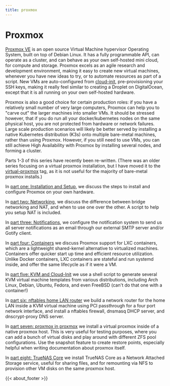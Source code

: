 ```yaml
---
title: proxmox
---
```


# Proxmox

[Proxmox VE](https://www.proxmox.com/en/proxmox-ve) is an open source
Virtual Machine hypervisor Operating System, built on top of Debian
Linux. It has a fully programmable API, can operate as a cluster, and
can behave as your own self-hosted mini cloud, for compute and
storage. Proxmox excels as an agile research and development
environment, making it easy to create new virtual machines, whenever
you have new ideas to try, or to automate resources as part of a
script. New VMs are auto-configured from
[cloud-init](https://cloudinit.readthedocs.io/en/latest/),
pre-provisioning your SSH keys, making it really feel similar to
creating a Droplet on DigitalOcean, except that it is all running on
your own self-hosted hardware.

Proxmox is also a good choice for certain production roles: if you
have a relatively small number of very large computers, Proxmox can
help you to "carve out" the larger machines into smaller VMs. It
should be stressed however, that if you do run all your
docker/kubernetes nodes on the same physical host, you are not
protected from hardware or network failures. Large scale production
scenarios will likely be better served by installing a native
Kubernetes distribution (K3s) onto multiple bare-metal machines,
rather than using Proxmox. However, if you still need to use VMs, you
can still achieve High Availability with Proxmox by installing several
nodes, and forming a cluster.

Parts 1-3 of this series have recently been re-written. (There was an
older series focusing on a virtual proxmox installation, but I have
moved it to the [virtual-proxmox](/tags/virtual-proxmox/) tag, as it
is not useful for the majority of bare-metal proxmox installs.)

In [part one: Installation and Setup](/blog/proxmox/01-install/), we
discuss the steps to install and configure Proxmox on your own
hardware.

In [part two: Networking](/blog/proxmox/02-networking/), we discuss
the difference between bridge networking and NAT, and when to use one
over the other. A script to help you setup NAT is included.

In [part three: Notifications](/blog/proxmox/02-networking/), we
configure the notification system to send us all server notifications
as an email through our external SMTP server and/or Gotify client.

In [part four: Containers](/blog/proxmox/04-containers/) we discuss
Proxmox support for LXC containers, which are a lightweight
shared-kernel alternative to virtualized machines. Containers offer
quicker start up time and efficient resource utilization. Unlike
Docker containers, LXC containers are stateful and run systemd inside,
and offer the same lifecycle as if it were a VM.

In [part five: KVM and Cloud-Init](/blog/proxmox/05-kvm-templates) we
use a shell script to generate several KVM virtual machine templates
from various distributions, including Arch Linux, Debian, Ubuntu,
Fedora, and even FreeBSD (can't do that one with a container!)

In [part six: nftables home LAN router](/blog/proxmox/06-router) we
build a network router for the home LAN inside a KVM virtual machine using PCI passthrough for a
four port network interface, and install a nftables firewall, dnsmasq
DHCP server, and dnscrypt-proxy DNS server.

In [part seven: proxmox in
proxmox](/blog/proxmox/07-proxmox-in-proxmox) we install a virtual
proxmox inside of a native proxmox host. This is very useful for
testing purposes, where you can add a bunch of virtual disks and play
around with different ZFS pool configurations. Use the snapshot
feature to create restore points, especially helpful when writing
documentation about proxmox itself.

In [part eight: TrueNAS Core](/blog/proxmox/07-proxmox-in-proxmox) we
install TrueNAS Core as a Network Attached Storage service, useful for
sharing files, and for remounting via NFS to provision other VM disks
on the same proxmox host.

{{< about_footer >}}
